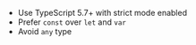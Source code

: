 - Use TypeScript 5.7+ with strict mode enabled
- Prefer `const` over `let` and `var`
- Avoid `any` type
